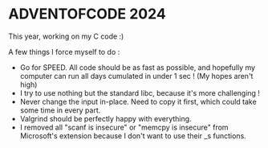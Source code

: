 # ADVENTOFCODE 2024

This year, working on my C code :)

A few things I force myself to do : 
- Go for SPEED. All code should be as fast as possible, and hopefully my computer can run all days cumulated in under 1 sec ! (My hopes aren't high)
- I try to use nothing but the standard libc, because it's more challenging ! 
- Never change the input in-place. Need to copy it first, which could take some time in every part.
- Valgrind should be perfectly happy with everything.
- I removed all "scanf is insecure" or "memcpy is insecure" from Microsoft's extension because I don't want to use their _s functions.
